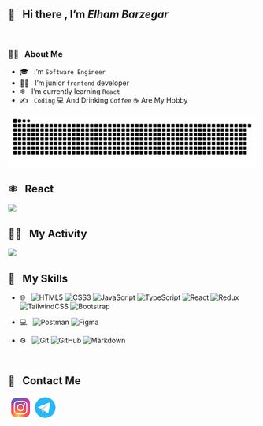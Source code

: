 ## 🙌 &nbsp;  Hi there , I’m   *Elham* *Barzegar* 
<br/>
<h3>👨‍💻 &nbsp; About Me</h3>

- 🎓 &nbsp; I’m `Software Engineer`
- 👩🏻 &nbsp; I’m junior `frontend` developer
- ❄ &nbsp; I’m currently learning `React`
- ✍️ &nbsp; `Coding` 💻 And Drinking `Coffee` ☕ Are My Hobby 


<img align="center" src="https://raw.githubusercontent.com/imrrobat/imrrobat/d1b244e170d2b75fdda3efd499eaaf163f7a617c/images/github-contribution-grid-snake.svg"/>

<br/>

  ## ⚛ &nbsp; React 

<img src="https://sariasan.com/wp-content/uploads/2021/02/word-image-16.jpeg"/>

  <br/>

## 👩‍💻 &nbsp; My Activity 
<img src="https://github-readme-stats.vercel.app/api?username=elham-barzegar&show_icons=true&theme=radical"/>

  <br/>
  
## 💪 &nbsp; My Skills 

- 🌐 &nbsp;
![HTML5](https://img.shields.io/badge/html5-%23E34F26.svg?style=for-the-badge&logo=html5&logoColor=white)
![CSS3](https://img.shields.io/badge/css3-%231572B6.svg?style=for-the-badge&logo=css3&logoColor=white)
![JavaScript](https://img.shields.io/badge/javascript-%23323330.svg?style=for-the-badge&logo=javascript&logoColor=%23F7DF1E)
![TypeScript](https://img.shields.io/badge/typescript-%23007ACC.svg?style=for-the-badge&logo=typescript&logoColor=white) 
![React](https://img.shields.io/badge/react-%2320232a.svg?style=for-the-badge&logo=react&logoColor=%2361DAFB) 
![Redux](https://img.shields.io/badge/redux-%23593d88.svg?style=for-the-badge&logo=redux&logoColor=white) 
![TailwindCSS](https://img.shields.io/badge/tailwindcss-%2338B2AC.svg?style=for-the-badge&logo=tailwind-css&logoColor=white)
![Bootstrap](https://img.shields.io/badge/-Bootstrap-333333?style=flat&logo=bootstrap&logoColor=563D7C)

- 💻 &nbsp;
![Postman](https://img.shields.io/badge/Postman-FF6C37?style=for-the-badge&logo=postman&logoColor=white)
![Figma](https://img.shields.io/badge/figma-%23F24E1E.svg?style=for-the-badge&logo=figma&logoColor=white)

- ⚙️ &nbsp;
![Git](https://img.shields.io/badge/-Git-333333?style=flat&logo=git)
![GitHub](https://img.shields.io/badge/-GitHub-333333?style=flat&logo=github)
![Markdown](https://img.shields.io/badge/-Markdown-333333?style=flat&logo=markdown)




<br/>

## 📱 &nbsp; Contact Me 
<a href="https://instagram.com/elham_ehs549"><img width="50px" height="50px" align="left" src="https://github.com/sabzlearn-ir/sabzlearn-ir/blob/main/icons8-instagram-96.png?raw=true" alt="Instagram" /></a>
<a href="https://t.me/elham_hasti"><img width="50px" height="50px"  align="left" src="https://github.com/sabzlearn-ir/sabzlearn-ir/blob/main/icons8-telegram-96.png?raw=true" alt="Telegram" /></a>


